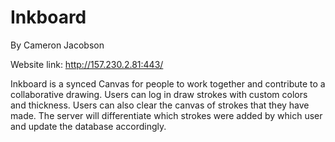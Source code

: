 # Inkboard
By Cameron Jacobson

Website link: http://157.230.2.81:443/

Inkboard is a synced Canvas for people to work together and contribute to a collaborative drawing. Users can log in draw strokes with
custom colors and thickness. Users can also clear the canvas of strokes that they have made. The server will differentiate
which strokes were added by which user and update the database accordingly.

